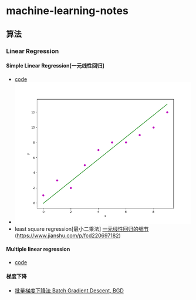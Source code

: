 # machine-learning-notes
## 算法
### Linear Regression
#### Simple Linear Regression[一元线性回归]
* [code](code/simple_linear_regression.py)
* ![simple_linear_regression](images/simple_linear_regression.png)
* least square regression[最小二乘法] [一元线性回归的细节](https://zh.wikipedia.org/wiki/%E6%9C%80%E5%B0%8F%E4%BA%8C%E4%B9%98%E6%B3%95) (https://www.jianshu.com/p/fcd220697182)

#### Multiple linear regression
* [code](code/multiple_linear_regression.py)

#### 梯度下降
* [批量梯度下降法 Batch Gradient Descent, BGD](http://kissg.me/2017/07/23/gradient-descent/)

